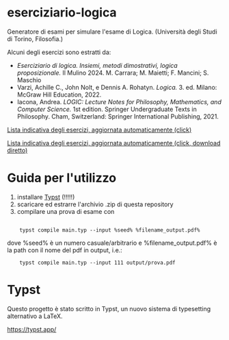 # eserciziario-logica
Generatore di esami per simulare l'esame di Logica. (Università degli Studi di Torino, Filosofia.)

Alcuni degli esercizi sono estratti da:
- _Eserciziario di logica. Insiemi, metodi dimostrativi, logica proposizionale._ Il Mulino 2024. M. Carrara; M. Maietti; F. Mancini; S. Maschio
- Varzi, Achille C., John Nolt, e Dennis A. Rohatyn. _Logica._ 3. ed. Milano: McGraw Hill Education, 2022.
- Iacona, Andrea. _LOGIC: Lecture Notes for Philosophy, Mathematics, and Computer Science._ 1st edition. Springer Undergraduate Texts in Philosophy. Cham, Switzerland: Springer International Publishing, 2021.

[Lista indicativa degli esercizi, aggiornata automaticamente (click)](https://github.com/inferendo/eserciziario-logica/blob/main/pdf/lista_es.pdf)

[Lista indicativa degli esercizi, aggiornata automaticamente (click, download diretto)](https://github.com/inferendo/eserciziario-logica/raw/main/pdf/lista_es.pdf)


# Guida per l'utilizzo

1. installare [Typst](https://github.com/typst/typst) (!!!!!)
2. scaricare ed estrarre l'archivio .zip di questa repository
3. compilare una prova di esame con
```

    typst compile main.typ --input %seed% %filename_output.pdf%
```

dove %seed% è un numero casuale/arbitrario e %filename_output.pdf% è la path con il nome del pdf in output, i.e.:
```
    typst compile main.typ --input 111 output/prova.pdf
```

# Typst

Questo progetto è stato scritto in Typst, un nuovo sistema di typesetting alternativo a LaTeX.

https://typst.app/


